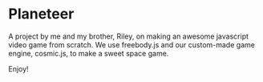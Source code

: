 # Planeteer

A project by me and my brother, Riley, on making an awesome javascript video game from scratch. 
We use freebody.js and our custom-made game engine, cosmic.js, to make a sweet space game.

Enjoy!
